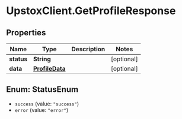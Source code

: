 # UpstoxClient.GetProfileResponse

## Properties
Name | Type | Description | Notes
------------ | ------------- | ------------- | -------------
**status** | **String** |  | [optional] 
**data** | [**ProfileData**](ProfileData.md) |  | [optional] 

<a name="StatusEnum"></a>
## Enum: StatusEnum

* `success` (value: `"success"`)
* `error` (value: `"error"`)


